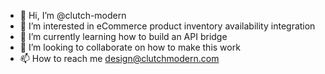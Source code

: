 - 👋 Hi, I’m @clutch-modern
- 👀 I’m interested in eCommerce product inventory availability integration
- 🌱 I’m currently learning how to build an API bridge
- 💞️ I’m looking to collaborate on how to make this work
- 📫 How to reach me design@clutchmodern.com

<!---
clutch-modern/clutch-modern is a ✨ special ✨ repository because its `README.md` (this file) appears on your GitHub profile.
You can click the Preview link to take a look at your changes.
--->
